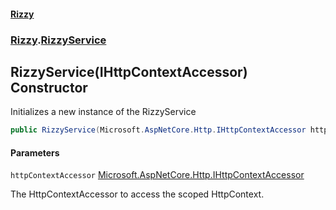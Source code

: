 #### [Rizzy](index 'index')
### [Rizzy](Rizzy 'Rizzy').[RizzyService](Rizzy.RizzyService 'Rizzy.RizzyService')

## RizzyService(IHttpContextAccessor) Constructor

Initializes a new instance of the RizzyService

```csharp
public RizzyService(Microsoft.AspNetCore.Http.IHttpContextAccessor httpContextAccessor);
```
#### Parameters

<a name='Rizzy.RizzyService.RizzyService(Microsoft.AspNetCore.Http.IHttpContextAccessor).httpContextAccessor'></a>

`httpContextAccessor` [Microsoft.AspNetCore.Http.IHttpContextAccessor](https://docs.microsoft.com/en-us/dotnet/api/Microsoft.AspNetCore.Http.IHttpContextAccessor 'Microsoft.AspNetCore.Http.IHttpContextAccessor')

The HttpContextAccessor to access the scoped HttpContext.